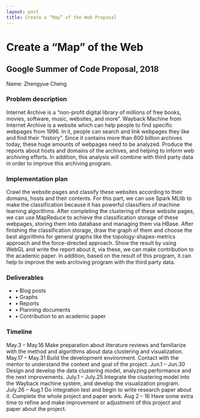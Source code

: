 ```yaml
---
layout: post
title: Create a “Map” of the Web Proposal
---
```


# Create a “Map” of the Web
## Google Summer of Code Proposal, 2018
Name: Zhengyue Cheng
### Problem description
Internet Archive is a “non-profit digital library of millions of free books, movies, software, music, websites, and more”. Wayback Machine from Internet Archive is a website which can help people to find specific webpages from 1996. In it, people can search and link webpages they
like and find their “history”.
Since it contains more than 600 billion archives today, these huge amounts of webpages need to be analyzed. Produce the reports about hosts and domains of the archives, and helping to inform web archiving efforts. In addition, this analysis will combine with third party data in order to improve this archiving program.
### Implementation plan
Crawl the website pages and classify these websites according to their domains, hosts and their contents. For this part, we can use Spark MLlib to make the classification because it has powerful classifiers of machine learning algorithms. After completing the clustering of these website pages, we can use MapReduce to achieve the classification storage of these webpages, storing them into database and managing them via HBase.
After finishing the classification storage, draw the graph of them and choose the best algorithms for general graphs like the topology-shapes-metrics approach and the force-directed approach. Show the result by using WebGL and write the report about it, via these, we can make contribution to the academic paper. In addition, based on the result of this program, it can help to improve the web archiving program with the third party data.
### Deliverables
- • Blog posts 
- • Graphs
- • Reports
- • Planning documents
- • Contribution to an academic paper

### Timeline
May.3 – May.16
Make preparation about literature reviews and familiarize with the method and algorithms about data clustering and visualization.
May.17 – May.31
Build the development environment. Contact with the mentor to understand the context and goal of the project.
Jun.1 – Jun.30
Design and develop the data clustering model, analyzing performance and the next improvements.
July.1 – July.25
Integrate the clustering model into the Wayback machine system, and develop the visualization program.
July.26 – Aug.1
Do integration test and begin to write research paper about it. Complete the whole project and paper work.
Aug 2 – 16
Have some extra time to refine and make improvement or adjustment of this project and paper about the project.





